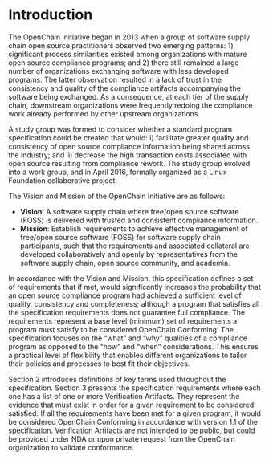 # Introduction

The OpenChain Initiative began in 2013 when a group of software supply chain open source practitioners observed two emerging patterns: 1) significant process similarities existed among organizations with mature open source compliance programs; and 2) there still remained a large number of organizations exchanging software with less developed programs. The latter observation resulted in a lack of trust in the consistency and quality of the compliance artifacts accompanying the software being exchanged. As a consequence, at each tier of the supply chain, downstream organizations were frequently redoing the compliance work already performed by other upstream organizations.

A study group was formed to consider whether a standard program specification could be created that would: i) facilitate greater quality and consistency of open source compliance information being shared across the industry; and ii) decrease the high transaction costs associated with open source resulting from compliance rework. The study group evolved into a work group, and in April 2016, formally organized as a Linux Foundation collaborative project.

The Vision and Mission of the OpenChain Initiative are as follows:

* **Vision**: A software supply chain where free/open source software (FOSS) is delivered with trusted and consistent compliance information.
* **Mission**: Establish requirements to achieve effective management of free/open source software (FOSS) for software supply chain participants, such that the requirements and associated collateral are developed collaboratively and openly by representatives from the software supply chain, open source community, and academia.

In accordance with the Vision and Mission, this specification defines a set of requirements that if met, would significantly increases the probability that an open source compliance program had achieved a sufficient level of quality, consistency and completeness; although a program that satisfies all the specification requirements does not guarantee full compliance. The requirements represent a base level (minimum) set of requirements a program must satisfy to be considered OpenChain Conforming. The specification focuses on the “what” and “why” qualities of a compliance program as opposed to the “how” and “when” considerations. This ensures a practical level of flexibility that enables different organizations to tailor their policies and processes to best fit their objectives.

Section 2 introduces definitions of key terms used throughout the specification. Section 3 presents the specification requirements where each one has a list of one or more Verification Artifacts. They represent the evidence that must exist in order for a given requirement to be considered satisfied. If all the requirements have been met for a given program, it would be considered OpenChain Conforming in accordance with version 1.1 of the specification. Verification Artifacts are not intended to be public, but could be provided under NDA or upon private request from the OpenChain organization to validate conformance.